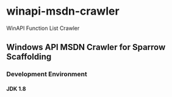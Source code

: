 # winapi-msdn-crawler
WinAPI Function List Crawler



## Windows API MSDN Crawler for Sparrow Scaffolding


### Development Environment 
#### JDK 1.8 
